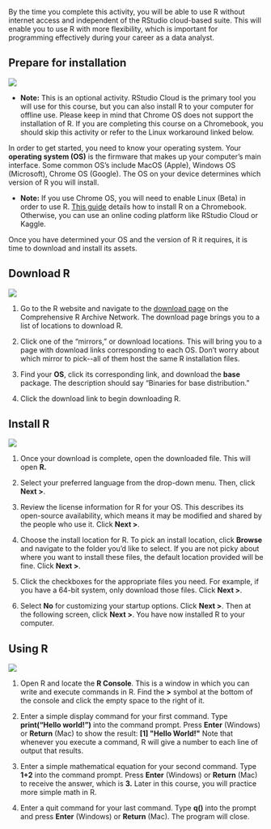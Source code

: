 
By the time you complete this activity, you will be able to use R without internet access and independent of the RStudio cloud-based suite. This will enable you to use R with more flexibility, which is important for programming effectively during your career as a data analyst.

## Prepare for installation

![](https://d3c33hcgiwev3.cloudfront.net/imageAssetProxy.v1/TOqxzuNFR2eqsc7jRVdnKg_a3c6611d874f403a923e10406b4f38a9_image4.png?expiry=1628985600000&hmac=-SQ7WjEUs61io_ClEHMuJ6IIHw6RuZHRoQsBSai-Fz0)

-   **Note:** This is an optional activity. RStudio Cloud is the primary tool you will use for this course, but you can also install R to your computer for offline use. Please keep in mind that Chrome OS does not support the installation of R. If you are completing this course on a Chromebook, you should skip this activity or refer to the Linux workaround linked below.

In order to get started, you need to know your operating system. Your **operating system (OS)** is the firmware that makes up your computer’s main interface. Some common OS’s include MacOS (Apple), Windows OS (Microsoft), Chrome OS (Google). The OS on your device determines which version of R you will install.

-   **Note:** If you use Chrome OS, you will need to enable Linux (Beta) in order to use R. [This guide](https://blog.sellorm.com/2018/12/20/installing-r-and-rstudio-on-a-chromebook/) details how to install R on a Chromebook. Otherwise, you can use an online coding platform like RStudio Cloud or Kaggle.

Once you have determined your OS and the version of R it requires, it is time to download and install its assets.

## Download R

![](https://d3c33hcgiwev3.cloudfront.net/imageAssetProxy.v1/TOqxzuNFR2eqsc7jRVdnKg_a3c6611d874f403a923e10406b4f38a9_image4.png?expiry=1628985600000&hmac=-SQ7WjEUs61io_ClEHMuJ6IIHw6RuZHRoQsBSai-Fz0)

1. Go to the R website and navigate to the [download page](https://cran.r-project.org/mirrors.html) on the Comprehensive R Archive Network. The download page brings you to a list of locations to download R.

2. Click one of the “mirrors,” or download locations. This will bring you to a page with download links corresponding to each OS. Don’t worry about which mirror to pick--all of them host the same R installation files.

3. Find your **OS**, click its corresponding link, and download the **base** package. The description should say “Binaries for base distribution.”

4. Click the download link to begin downloading R.

## Install R

![](https://d3c33hcgiwev3.cloudfront.net/imageAssetProxy.v1/TOqxzuNFR2eqsc7jRVdnKg_a3c6611d874f403a923e10406b4f38a9_image4.png?expiry=1628985600000&hmac=-SQ7WjEUs61io_ClEHMuJ6IIHw6RuZHRoQsBSai-Fz0)

1. Once your download is complete, open the downloaded file. This will open **R.**

2. Select your preferred language from the drop-down menu. Then, click **Next >**.

3. Review the license information for R for your OS. This describes its open-source availability, which means it may be modified and shared by the people who use it. Click **Next >**.

4. Choose the install location for R. To pick an install location, click **Browse** and navigate to the folder you’d like to select. If you are not picky about where you want to install these files, the default location provided will be fine. Click **Next >**.

5. Click the checkboxes for the appropriate files you need. For example, if you have a 64-bit system, only download those files. Click **Next >**.

6. Select **No** for customizing your startup options. Click **Next >**. Then at the following screen, click **Next >**. You have now installed R to your computer.

## Using R

![](https://d3c33hcgiwev3.cloudfront.net/imageAssetProxy.v1/TOqxzuNFR2eqsc7jRVdnKg_a3c6611d874f403a923e10406b4f38a9_image4.png?expiry=1628985600000&hmac=-SQ7WjEUs61io_ClEHMuJ6IIHw6RuZHRoQsBSai-Fz0)

1. Open R and locate the **R Console**. This is a window in which you can write and execute commands in R. Find the **>** symbol at the bottom of the console and click the empty space to the right of it.

2. Enter a simple display command for your first command. Type **print(“Hello world!”)** into the command prompt. Press **Enter** (Windows) or **Return** (Mac) to show the result: **[1] "Hello World!"** Note that whenever you execute a command, R will give a number to each line of output that results. 

3. Enter a simple mathematical equation for your second command. Type **1+2** into the command prompt. Press **Enter** (Windows) or **Return** (Mac) to receive the answer, which is **3.** Later in this course, you will practice more simple math in R. 

4. Enter a quit command for your last command. Type **q()** into the prompt and press **Enter** (Windows) or **Return** (Mac). The program will close.